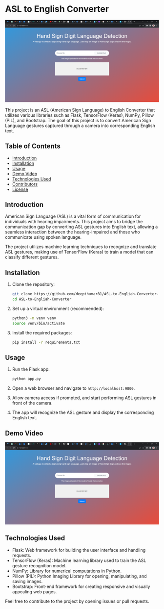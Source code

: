 # ASL to English Converter

![ASL to English Converter](Screenshots\Demo_image.png)

This project is an ASL (American Sign Language) to English Converter that utilizes various libraries such as Flask, TensorFlow (Keras), NumPy, Pillow (PIL), and Bootstrap. The goal of this project is to convert American Sign Language gestures captured through a camera into corresponding English text.

## Table of Contents

- [Introduction](#introduction)
- [Installation](#installation)
- [Usage](#usage)
- [Demo Video](#demo-video)
- [Technologies Used](#technologies-used)
- [Contributors](#contributors)
- [License](#license)

## Introduction

American Sign Language (ASL) is a vital form of communication for individuals with hearing impairments. This project aims to bridge the communication gap by converting ASL gestures into English text, allowing a seamless interaction between the hearing-impaired and those who communicate using spoken language.

The project utilizes machine learning techniques to recognize and translate ASL gestures, making use of TensorFlow (Keras) to train a model that can classify different gestures.

## Installation

1. Clone the repository:
   ```bash
   git clone https://github.com/deepthumar81/ASL-to-Engliah-Converter.git
   cd ASL-to-Engliah-Converter
   ```

2. Set up a virtual environment (recommended):
   ```bash
   python3 -m venv venv
   source venv/bin/activate
   ```

3. Install the required packages:
   ```bash
   pip install -r requirements.txt
   ```

## Usage

1. Run the Flask app:
   ```bash
   python app.py
   ```

2. Open a web browser and navigate to `http://localhost:9000`.

3. Allow camera access if prompted, and start performing ASL gestures in front of the camera.

4. The app will recognize the ASL gesture and display the corresponding English text.

## Demo Video

[![ASL to English Converter Demo](Screenshots\Demo_image.png)](https://www.youtube.com/watch?v=yourvideoid)

## Technologies Used

- Flask: Web framework for building the user interface and handling requests.
- TensorFlow (Keras): Machine learning library used to train the ASL gesture recognition model.
- NumPy: Library for numerical computations in Python.
- Pillow (PIL): Python Imaging Library for opening, manipulating, and saving images.
- Bootstrap: Front-end framework for creating responsive and visually appealing web pages.

Feel free to contribute to the project by opening issues or pull requests.
